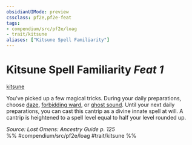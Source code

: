 ```yaml
---
obsidianUIMode: preview
cssclass: pf2e,pf2e-feat
tags:
- compendium/src/pf2e/loag
- trait/kitsune
aliases: ["Kitsune Spell Familiarity"]
---
```

# Kitsune Spell Familiarity  *Feat 1*  
[kitsune](kitsune-loag.md "Kitsune Ancestry & Heritage Trait")  


You've picked up a few magical tricks. During your daily preparations, choose [daze](daze.md), [forbidding ward](forbidding-ward.md), or [ghost sound](ghost-sound.md). Until your next daily preparations, you can cast this cantrip as a divine innate spell at will. A cantrip is heightened to a spell level equal to half your level rounded up.

*Source: Lost Omens: Ancestry Guide p. 125*  
%% #compendium/src/pf2e/loag #trait/kitsune %%